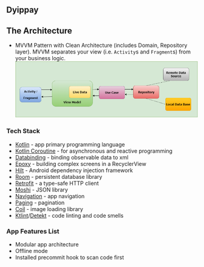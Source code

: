 ## Dyippay ##

## The Architecture ##
* MVVM Pattern with Clean Architecture (includes Domain, Repository layer). MVVM separates your view (i.e. `Activity`s and `Fragment`s) from your business logic.
![MVVM Clean Architecture with Repository](images/mvvm_clean_arch_with_repository.png)

### Tech Stack ###
- [Kotlin](https://kotlinlang.org/) - app primary programming language
- [Kotlin Coroutine](https://github.com/Kotlin/kotlinx.coroutines) - for asynchronous and reactive programming
- [Databinding](https://developer.android.com/topic/libraries/data-binding) - binding observable data to xml
- [Epoxy](https://github.com/airbnb/epoxy) - building complex screens in a RecyclerView
- [Hilt](https://developer.android.com/training/dependency-injection/hilt-android) - Android dependency injection framework
- [Room](https://developer.android.com/topic/libraries/architecture/room) - persistent database library
- [Retrofit](https://square.github.io/retrofit/) - a type-safe HTTP client
- [Moshi](https://github.com/square/moshi) - JSON library
- [Navigation](https://developer.android.com/guide/navigation) - app navigation
- [Paging](https://developer.android.com/guide/navigation) - pagination
- [Coil](https://github.com/coil-kt/coil) - image loading library
- [Ktlint](https://github.com/pinterest/ktlint)/[Detekt](https://github.com/detekt/detekt) - code linting and code smells

### App Features List ###
- Modular app architecture
- Offline mode
- Installed precommit hook to scan code first
